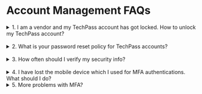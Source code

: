 # Account Management FAQs
<details><summary>
1. I am a vendor and my TechPass account has got locked. How to unlock my TechPass account?</summary>
<br>Vendor's TechPass account will be locked after five consecutive unsuccessful login attempts. Go to <a href="https://passwordreset.microsoftonline.com/" target="_blank">reset password</a> and follow the on-screen instructions.</details><br>
<details><summary>
2. What is your password reset policy for TechPass accounts?</summary>
<br>For vendors, we follow the <a href="https://docs.microsoft.com/en-us/azure/active-directory/authentication/concept-sspr-policy#administrator-password-policy-differences" target="_blank">password policy of Azure Active Directory</a> and will receive password expiry notifications accordingly. You can <a href="https://passwordreset.microsoftonline.com/" target="_blank">reset password</a> by following the on-screen instructions listed in this page.<br><br>
Public officers will be notified to reset their GSIB password as per WOG's password policies. If there are any issues, contact your Agency Facility Management (AFM).</details><br>
<details><summary>
3. How often should I verify my security info?</summary>
<br>As security information is vital, you need to make sure it is always up-to-date. You will receive a reminder every 180 days to review your security info and update it as needed.<br><br>
To manage your security info any time, go to <a href="https://myaccount.microsoft.com/" target="_blank">My Account</a>.</details><br>
<details><summary>
4. I have lost the mobile device which I used for MFA authentications. What should I do?</summary>

**If you are a vendor**:

i. Raise a [service request](https://go.gov.sg/techpass-sr) to contact our technical support to remove the MFA configured for your TechPass account.

ii. Once this is done, you will be notified. Proceed to [Reset TechPass MFA](reset-techpass-mfa-for-new-device) using your new mobile device.

 **If you are a public officer**:

i. Contact your Agency Facility Management (AFM) to  remove the MFA configured for your WOG account and raise a [service request](https://go.gov.sg/techpass-sr) to remove the MFA configured for your TechPass account.

ii. Once these are completed, reset MFA for [WOG account](reset-security-verification-for-wog-account) and [TechPass account](reset-techpass-mfa-for-new-device) using your new mobile device.

?> In the service request form, select **Service Request** and **Request to reset Multi Factor Authentication (MFA)** as **Ticket Type** and **Service Requests**, respectively.

</details>
<details><summary>
5. More problems with MFA?</summary>

You may visit Microsoft's [Common problems with two-factor verification](https://docs.microsoft.com/en-us/troubleshoot/azure/active-directory/troubleshoot-azure-mfa-issue) for more information or you may raise us a [service request](https://go.gov.sg/techpass-sr).

